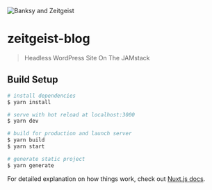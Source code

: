 ![Banksy and Zeitgeist](https://.90minutos.org/img/banksy_zeitgeist.jpg)

# zeitgeist-blog

> Headless WordPress Site On The JAMstack

## Build Setup

```bash
# install dependencies
$ yarn install

# serve with hot reload at localhost:3000
$ yarn dev

# build for production and launch server
$ yarn build
$ yarn start

# generate static project
$ yarn generate
```

For detailed explanation on how things work, check out [Nuxt.js docs](https://nuxtjs.org).
